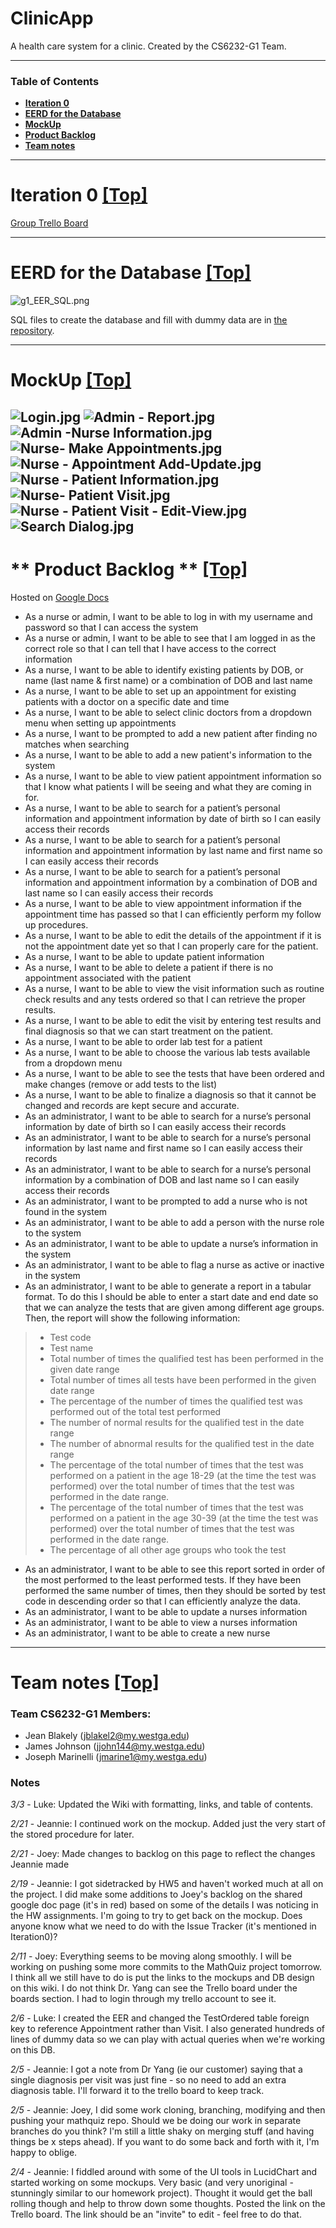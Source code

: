 # **ClinicApp**

A health care system for a clinic. Created by the CS6232-G1 Team.

---

### Table of Contents

- [**Iteration 0**](#markdown-header-iteration-0-91top93)
- [**EERD for the Database**](#markdown-header-eerd-for-the-database-91top93)
- [**MockUp**](#markdown-header-mockup-91top93)
- [**Product Backlog**](#markdown-header-product-backlog-91top93)
- [**Team notes**](#markdown-header-team-notes-91top93)

---

# **Iteration 0** [\[Top\]](#markdown-header-clinicapp)
[Group Trello Board](https://bitbucket.org/cs6232g1/clinicapp/addon/trello/trello-board)

---

# **EERD for the Database** [\[Top\]](#markdown-header-clinicapp)

![g1_EER_SQL.png](https://bitbucket.org/repo/daB4z5K/images/1659154493-g1_EER_SQL.png)

SQL files to create the database and fill with dummy data are in [the repository](https://bitbucket.org/cs6232g1/clinicapp/src/master/DB/).

---

# **MockUp** [\[Top\]](#markdown-header-clinicapp)

![Login.jpg](https://bitbucket.org/repo/daB4z5K/images/3619841586-Login.jpg)
![Admin - Report.jpg](https://bitbucket.org/repo/daB4z5K/images/2809057245-Admin%20-%20Report.jpg)
![Admin -Nurse Information.jpg](https://bitbucket.org/repo/daB4z5K/images/2917518784-Admin%20-Nurse%20Information.jpg)
![Nurse- Make Appointments.jpg](https://bitbucket.org/repo/daB4z5K/images/2743592354-Nurse-%20Make%20Appointments.jpg)
![Nurse - Appointment Add-Update.jpg](https://bitbucket.org/repo/daB4z5K/images/943493607-Nurse%20-%20Appointment%20Add-Update.jpg)
![Nurse - Patient Information.jpg](https://bitbucket.org/repo/daB4z5K/images/3676928478-Nurse%20-%20Patient%20Information.jpg)
![Nurse- Patient Visit.jpg](https://bitbucket.org/repo/daB4z5K/images/320080998-Nurse-%20Patient%20Visit.jpg)
![Nurse - Patient Visit - Edit-View.jpg](https://bitbucket.org/repo/daB4z5K/images/1629364743-Nurse%20-%20Patient%20Visit%20-%20Edit-View.jpg)
![Search Dialog.jpg](https://bitbucket.org/repo/daB4z5K/images/2412613721-Search%20Dialog.jpg)
---

# ** Product Backlog ** [\[Top\]](#markdown-header-clinicapp)

Hosted on [Google Docs](https://docs.google.com/document/d/1r_GB-A6_4Gx2RRnQurWnJoBDfgpMOI6uDqbYLkceDa4/edit?ts=5c58798e)

* As a nurse or admin, I want to be able to log in with my username and password so that I can access the system
* As a nurse or admin, I want to be able to see that I am logged in as the correct  role so that I can tell that I have access to the correct information
* As a nurse, I want to be able to identify existing patients by DOB, or name (last name & first name) or a combination of DOB and last name
* As a nurse, I want to be able to set up an appointment for existing patients with a doctor on a specific date and time
* As a nurse, I want to be able to select clinic doctors from a dropdown menu when setting up appointments
* As a nurse, I want to be prompted to add a new patient after finding no matches when searching
* As a nurse, I want to be able to add a new patient's information to the system
* As a nurse, I want to be able to view patient appointment information so that I know what patients I will be seeing and what they are coming in for.
* As a nurse, I want to be able to search for a patient’s personal information and appointment information by date of birth so I can easily access their records
* As a nurse, I want to be able to search for a patient’s personal information and appointment information by last name and first name so I can easily access their records
* As a nurse, I want to be able to search for a patient’s personal information and appointment information by a combination of DOB and last name so I can easily access their records
* As a nurse, I want to be able to view appointment information if the appointment time has passed so that I can efficiently perform my follow up procedures. 
* As a nurse, I want to be able to edit the details of the appointment if it is not the appointment date yet so that I can properly care for the patient.
* As a nurse, I want to be able to update patient information
* As a nurse, I want to be able to delete a patient if there is no appointment associated with the patient
* As a nurse, I want to be able to view the visit information such as routine check results and any tests ordered so that I can retrieve the proper results. 
* As a nurse, I want to be able to edit the visit by entering test results and final diagnosis so that we can start treatment on the patient.
* As a nurse, I want to be able to order lab test for a patient
* As a nurse, I want to be able to choose the various lab tests available from a dropdown menu
* As a nurse, I want to be able to see the tests that have been ordered and make changes (remove or add tests to the list) 
* As a nurse, I want to be able to finalize a diagnosis so that it cannot be changed and records are kept secure and accurate. 
* As an administrator, I want to be able to search for a nurse’s personal information by date of birth so I can easily access their records
* As an administrator, I want to be able to search for a  nurse’s personal information by last name and first name so I can easily access their records
* As an administrator, I want to be able to search for a nurse’s personal information by a combination of DOB and last name so I can easily access their records
* As an administrator, I want to be prompted to add a nurse who is not found in the system
* As an administrator, I want to be able to add a person with the nurse role to the system
* As an administrator, I want to be able to update a nurse’s information in the system
* As an administrator, I want to be able to flag a nurse as active or inactive in the system
* As an administrator, I want to be able to generate a report in a tabular format. To do this I should be able to enter a start date and end date so that we can analyze the tests that are given among different age groups. Then, the report will show the following information: 
>* Test code
>* Test name
>* Total number of times the qualified test has been performed in the given date range
>* Total number of times all tests have been performed in the given date range
>* The percentage of the number of times the qualified test was performed out of the total test performed
>* The number of normal results for the qualified test in the date range
>* The number of abnormal results for the qualified test in the date range
>* The percentage of the total number of times that the test was performed on a patient in the age 18-29 (at the time the test was performed) over the total number of times that the test was performed in the date range. 
>* The percentage of the total number of times that the test was performed on a patient in the age 30-39 (at the time the test was performed) over the total number of times that the test was performed in the date range.
>* The percentage of all other age groups who took the test
* As an administrator, I want to be able to see this report sorted in order of the most performed to the least performed tests. If they have been performed the same number of times, then they should be sorted by test code in descending order so that I can efficiently analyze the data.
* As an administrator, I want to be able to update a nurses information
* As an administrator, I want to be able to view a nurses information
* As an administrator, I want to be able to create a new nurse

---

# **Team notes** [\[Top\]](#markdown-header-clinicapp)

### Team CS6232-G1 Members:

+ Jean Blakely (jblakel2@my.westga.edu)
+ James Johnson (jjohn144@my.westga.edu)
+ Joseph Marinelli (jmarine1@my.westga.edu)

### Notes

*3/3* - Luke: Updated the Wiki with formatting, links, and table of contents.

*2/21* - Jeannie: I continued work on the mockup.  Added just the very start of the stored procedure for later.

*2/21* - Joey: Made changes to backlog on this page to reflect the changes Jeannie made

*2/19* - Jeannie: I got sidetracked by HW5 and haven't worked much at all on the project.  I did make some additions to Joey's backlog on the shared google doc page (it's in red) based on some of the details I was noticing in the HW assignments.  I'm going to try to get back on the mockup.  Does anyone know what we need to do with the Issue Tracker (it's mentioned in Iteration0)?

*2/11* - Joey: Everything seems to be moving along smoothly. I will be working on pushing some more commits to the MathQuiz project tomorrow. I think all we  still have to do is put the links to the mockups and DB design on this wiki. I do not think Dr. Yang can see the Trello board under the boards section. I had to login through my trello account to see it. 

*2/6* - Luke: I created the EER and changed the TestOrdered table foreign key to reference Appointment rather than Visit. I also generated hundreds of lines of dummy data so we can play with actual queries when we're working on this DB.

*2/5* - Jeannie: I got a note from Dr Yang (ie our customer) saying that a single diagnosis per visit was just fine - so no need to add an extra diagnosis table.  I'll forward it to the trello board to keep track.

*2/5* - Jeannie: Joey, I did some work cloning, branching, modifying and then pushing your mathquiz repo.  Should we be doing our work in separate branches do you think?  I'm still a little shaky on merging stuff (and having things be x steps ahead).  If you want to do some back and forth with it, I'm happy to oblige.

*2/4* - Jeannie:  I fiddled around with some of the UI tools in LucidChart and started working on some mockups.  Very basic (and very unoriginal - stunningly similar to our homework project).  Thought it would get the ball rolling though and help to throw down some thoughts.  Posted the link on the Trello board.  The link should be an "invite" to edit - feel free to do that.